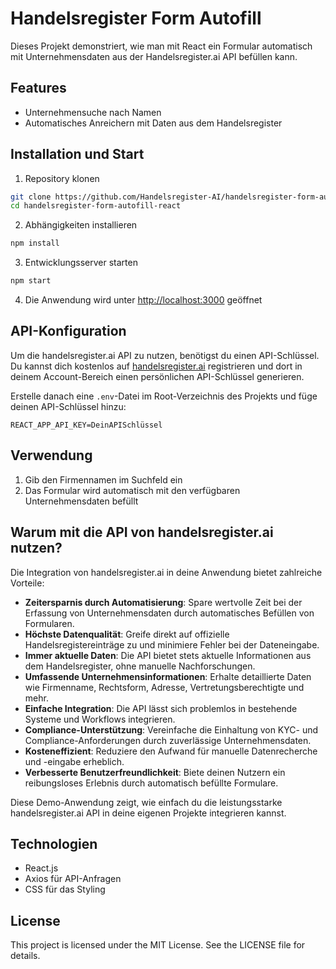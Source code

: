 # Handelsregister Form Autofill

Dieses Projekt demonstriert, wie man mit React ein Formular automatisch mit Unternehmensdaten aus der Handelsregister.ai API befüllen kann.

## Features

- Unternehmensuche nach Namen
- Automatisches Anreichern mit Daten aus dem Handelsregister 


## Installation und Start

1. Repository klonen
```bash
git clone https://github.com/Handelsregister-AI/handelsregister-form-autofill-react.git
cd handelsregister-form-autofill-react
```

2. Abhängigkeiten installieren
```bash
npm install
```

3. Entwicklungsserver starten
```bash
npm start
```

4. Die Anwendung wird unter [http://localhost:3000](http://localhost:3000) geöffnet

## API-Konfiguration

Um die handelsregister.ai API zu nutzen, benötigst du einen API-Schlüssel. Du kannst dich kostenlos auf [handelsregister.ai](https://handelsregister.ai) registrieren und dort in deinem Account-Bereich einen persönlichen API-Schlüssel generieren.

Erstelle danach eine `.env`-Datei im Root-Verzeichnis des Projekts und füge deinen API-Schlüssel hinzu:

```
REACT_APP_API_KEY=DeinAPISchlüssel
```

## Verwendung

1. Gib den Firmennamen im Suchfeld ein
2. Das Formular wird automatisch mit den verfügbaren Unternehmensdaten befüllt

## Warum mit die API von handelsregister.ai nutzen?

Die Integration von handelsregister.ai in deine Anwendung bietet zahlreiche Vorteile:

- **Zeitersparnis durch Automatisierung**: Spare wertvolle Zeit bei der Erfassung von Unternehmensdaten durch automatisches Befüllen von Formularen.
- **Höchste Datenqualität**: Greife direkt auf offizielle Handelsregistereinträge zu und minimiere Fehler bei der Dateneingabe.
- **Immer aktuelle Daten**: Die API bietet stets aktuelle Informationen aus dem Handelsregister, ohne manuelle Nachforschungen.
- **Umfassende Unternehmensinformationen**: Erhalte detaillierte Daten wie Firmenname, Rechtsform, Adresse, Vertretungsberechtigte und mehr.
- **Einfache Integration**: Die API lässt sich problemlos in bestehende Systeme und Workflows integrieren.
- **Compliance-Unterstützung**: Vereinfache die Einhaltung von KYC- und Compliance-Anforderungen durch zuverlässige Unternehmensdaten.
- **Kosteneffizient**: Reduziere den Aufwand für manuelle Datenrecherche und -eingabe erheblich.
- **Verbesserte Benutzerfreundlichkeit**: Biete deinen Nutzern ein reibungsloses Erlebnis durch automatisch befüllte Formulare.

Diese Demo-Anwendung zeigt, wie einfach du die leistungsstarke handelsregister.ai API in deine eigenen Projekte integrieren kannst.

## Technologien

- React.js
- Axios für API-Anfragen
- CSS für das Styling

## License

This project is licensed under the MIT License. See the LICENSE file for details.